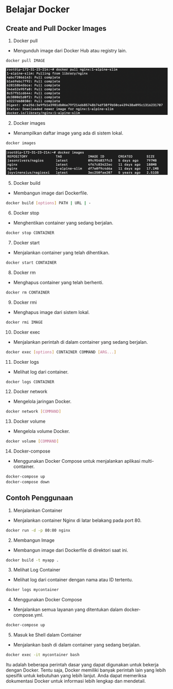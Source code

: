 # Belajar Docker

## Create and Pull Docker Images

1. Docker pull

-  Mengunduh image dari Docker Hub atau registry lain.

```sh
docker pull IMAGE
```

![Deskripsi Gambar](images/docker-nginx-1-alpine-slim.png)

2. Docker images

-  Menampilkan daftar image yang ada di sistem lokal.

```sh
docker images
```

![Deskripsi Gambar](images/docker-images.png)

5. Docker build

-  Membangun image dari Dockerfile.

```sh
docker build [options] PATH | URL | -
```

6. Docker stop

-  Menghentikan container yang sedang berjalan. 

```sh
docker stop CONTAINER
```

7. Docker start

-  Menjalankan container yang telah dihentikan.

```sh
docker start CONTAINER
```

8. Docker rm

-  Menghapus container yang telah berhenti.

```sh
docker rm CONTAINER
```

9. Docker rmi

-  Menghapus image dari sistem lokal.

```sh
docker rmi IMAGE
```

10. Docker exec

-   Menjalankan perintah di dalam container yang sedang berjalan.

```sh
docker exec [options] CONTAINER COMMAND [ARG...]
```

11. Docker logs

-   Melihat log dari container.

```sh
docker logs CONTAINER
```

12. Docker network

-   Mengelola jaringan Docker.

```sh
docker network [COMMAND]
```

13. Docker volume

-   Mengelola volume Docker.

```sh
docker volume [COMMAND]
```

14. Docker-compose

-   Menggunakan Docker Compose untuk menjalankan aplikasi multi-container.

```sh
docker-compose up
docker-compose down
```

## Contoh Penggunaan

1. Menjalankan Container

-  Menjalankan container Nginx di latar belakang pada port 80.

```sh
docker run -d -p 80:80 nginx
```

2. Membangun Image

-  Membangun image dari Dockerfile di direktori saat ini.

```sh
docker build -t myapp .
```

3. Melihat Log Container

-  Melihat log dari container dengan nama atau ID tertentu.

```sh
docker logs mycontainer
```

4. Menggunakan Docker Compose

-  Menjalankan semua layanan yang ditentukan dalam docker-compose.yml.

```sh
docker-compose up
```

5. Masuk ke Shell dalam Container

-  Menjalankan bash di dalam container yang sedang berjalan.

```sh
docker exec -it mycontainer bash
```

Itu adalah beberapa perintah dasar yang dapat digunakan untuk bekerja dengan Docker. Tentu saja, Docker memiliki banyak perintah lain yang lebih spesifik untuk kebutuhan yang lebih lanjut. Anda dapat memeriksa dokumentasi Docker untuk informasi lebih lengkap dan mendetail.